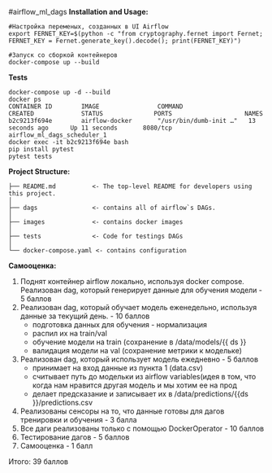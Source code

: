 #airflow_ml_dags
**Installation and Usage:**
~~~
#Настройка переменых, созданных в UI Airflow
export FERNET_KEY=$(python -c "from cryptography.fernet import Fernet; 
FERNET_KEY = Fernet.generate_key().decode(); print(FERNET_KEY)")
~~~

~~~
#Запуск со сборкой контейнеров
docker-compose up --build
~~~
**Tests**
~~~
docker-compose up -d --build
docker ps
CONTAINER ID        IMAGE                COMMAND                  CREATED             STATUS              PORTS                    NAMES
b2c9213f694e        airflow-docker       "/usr/bin/dumb-init …"   13 seconds ago      Up 11 seconds       8080/tcp                 airflow_ml_dags_scheduler_1
docker exec -it b2c9213f694e bash
pip install pytest
pytest tests
~~~
**Project Structure:**

    ├── README.md          <- The top-level README for developers using this project.
    │
    ├── dags               <- contains all of airflow`s DAGs.
    │
    ├── images             <- contains docker images
    │
    ├── tests              <- Code for testings DAGs
    │
    └── docker-compose.yaml <- contains configuration
**Самооценка:**
1.  Поднят контейнер airflow локально, используя docker compose. 
    Реализован dag, который генерирует данные для обучения модели - 5 баллов
2. Реализован dag, который обучает модель еженедельно, используя данные за текущий день. - 10 баллов
    - подготовка данных для обучения - нормализация
    - распил их на train/val
    - обучение модели на train (сохранение в /data/models/{{ ds }} 
    - валидация модели на val (сохранение метрики к модельке)
3.  Реализован dag, который использует модель ежедневно  - 5 баллов
    - принимает на вход данные из пункта 1 (data.csv)
    - считывает путь до модельки из airflow variables(идея в том, что когда нам нравится другая модель и мы хотим ее на прод 
    - делает предсказание и записывает их в /data/predictions/{{ds }}/predictions.csv
4. Реализованы сенсоры на то, что данные готовы для дагов тренировки и обучения  - 3 балла
5. Все даги реализованы только с помощью DockerOperator  - 10 баллов
6. Тестирование  дагов  - 5 баллов
7. Самооценка - 1 балл

Итого: 39 баллов